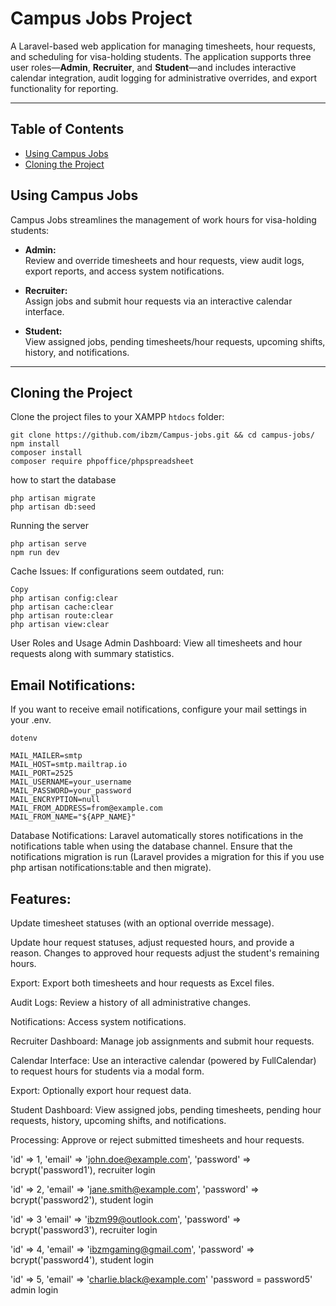 
# Campus Jobs Project

A Laravel-based web application for managing timesheets, hour requests, and scheduling for visa-holding students. The application supports three user roles—**Admin**, **Recruiter**, and **Student**—and includes interactive calendar integration, audit logging for administrative overrides, and export functionality for reporting.

---

## Table of Contents

- [Using Campus Jobs](#using-campus-jobs)
- [Cloning the Project](#cloning-the-project)


## Using Campus Jobs

Campus Jobs streamlines the management of work hours for visa-holding students:

- **Admin:**  
  Review and override timesheets and hour requests, view audit logs, export reports, and access system notifications.

- **Recruiter:**  
  Assign jobs and submit hour requests via an interactive calendar interface.

- **Student:**  
  View assigned jobs, pending timesheets/hour requests, upcoming shifts, history, and notifications.

---

## Cloning the Project

Clone the project files to your XAMPP `htdocs` folder:

```
git clone https://github.com/ibzm/Campus-jobs.git && cd campus-jobs/
npm install
composer install
composer require phpoffice/phpspreadsheet

```
how to start the database
```
php artisan migrate
php artisan db:seed
```
Running the server
```
php artisan serve
npm run dev
```

Cache Issues:
If configurations seem outdated, run:

```
Copy
php artisan config:clear
php artisan cache:clear
php artisan route:clear
php artisan view:clear
```

User Roles and Usage
Admin
Dashboard:
View all timesheets and hour requests along with summary statistics.

## Email Notifications:
If you want to receive email notifications, configure your mail settings in your .env.

```
dotenv

MAIL_MAILER=smtp
MAIL_HOST=smtp.mailtrap.io
MAIL_PORT=2525
MAIL_USERNAME=your_username
MAIL_PASSWORD=your_password
MAIL_ENCRYPTION=null
MAIL_FROM_ADDRESS=from@example.com
MAIL_FROM_NAME="${APP_NAME}"
```

Database Notifications:
Laravel automatically stores notifications in the notifications table when using the database channel. Ensure that the notifications migration is run (Laravel provides a migration for this if you use php artisan notifications:table and then migrate).


## Features:

Update timesheet statuses (with an optional override message).

Update hour request statuses, adjust requested hours, and provide a reason. Changes to approved hour requests adjust the student's remaining hours.

Export:
Export both timesheets and hour requests as Excel files.

Audit Logs:
Review a history of all administrative changes.

Notifications:
Access system notifications.

Recruiter
Dashboard:
Manage job assignments and submit hour requests.

Calendar Interface:
Use an interactive calendar (powered by FullCalendar) to request hours for students via a modal form.

Export:
Optionally export hour request data.

Student
Dashboard:
View assigned jobs, pending timesheets, pending hour requests, history, upcoming shifts, and notifications.

Processing:
Approve or reject submitted timesheets and hour requests.

'id' => 1,
'email' => 'john.doe@example.com',
'password' => bcrypt('password1'),
recruiter login
                
'id' => 2,
'email' => 'jane.smith@example.com',
'password' => bcrypt('password2'),
student login 
       
'id' => 3
'email' => 'ibzm99@outlook.com',
'password' => bcrypt('password3'),
recruiter login
  
'id' => 4,
'email' => 'ibzmgaming@gmail.com',
'password' => bcrypt('password4'),
student login

'id' => 5,
'email' => 'charlie.black@example.com'
'password = password5'
admin login
       


